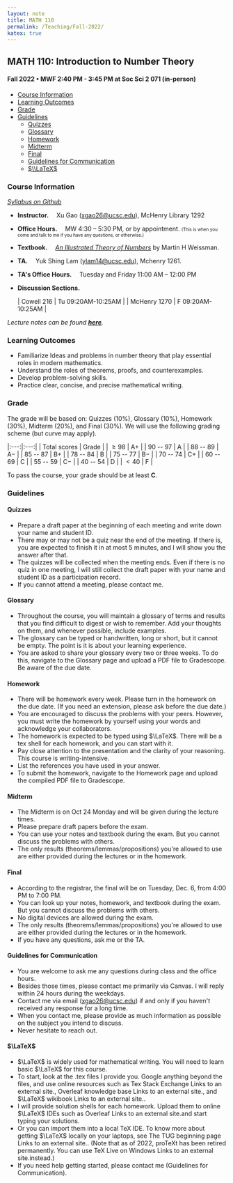 ```yaml
---
layout: note
title: MATH 110
permalink: /Teaching/Fall-2022/
katex: true
---
```


## MATH 110: Introduction to Number Theory<!-- omit from toc --> 

#### Fall 2022 • MWF 2:40 PM - 3:45 PM at Soc Sci 2 071 (in-person)<!-- omit from toc --> 


- [Course Information](#course-information)
- [Learning Outcomes](#learning-outcomes)
- [Grade](#grade)
- [Guidelines](#guidelines)
	- [Quizzes](#quizzes)
	- [Glossary](#glossary)
	- [Homework](#homework)
	- [Midterm](#midterm)
	- [Final](#final)
	- [Guidelines for Communication](#guidelines-for-communication)
	- [$\\LaTeX$](#latex)



### Course Information
[*Syllabus on Github*](https://github.com/GauSyu/MathTeachingMaterials/blob/main/Fall%202022%20MATH%20110%20UCSC/Syllabus.pdf)

  - **Instructor.**&emsp; Xu Gao (<xgao26@ucsc.edu>), McHenry Library 1292

  - **Office Hours.**&emsp; MW 4:30 – 5:30 PM, or by appointment. <font size="1">(This is when you come and talk to me if you have any questions, or otherwise.)</font> 

  - **Textbook.**&emsp; [*An Illustrated Theory of Numbers*](http://illustratedtheoryofnumbers.com/) by Martin H Weissman.

  - **TA.**&emsp; Yuk Shing Lam (<ylam14@ucsc.edu>), Mchenry 1261. 

  - **TA's Office Hours.**&emsp; Tuesday and Friday 11:00 AM – 12:00 PM

  - **Discussion Sections.**

    | Cowell 216 | Tu 09:20AM-10:25AM |
    | McHenry 1270 | F 09:20AM-10:25AM |


*Lecture notes can be found [**here**](https://github.com/GauSyu/MathTeachingMaterials/tree/main/Fall%202022%20MATH%20110%20UCSC/Lecture%20Notes).*

### Learning Outcomes
  - Familiarize Ideas and problems in number theory that play essential roles in modern mathematics.
  - Understand the roles of theorems, proofs, and counterexamples. 
  - Develop problem-solving skills.
  - Practice clear, concise, and precise mathematical writing.


### Grade
The grade will be based on: Quizzes (10%), Glossary
(10%), Homework (30%), Midterm (20%), and Final (30%). 
We will use the following grading scheme (but curve may apply).

|:---:|:---:|
| Total scores | Grade |
| $\geqslant 98$ | A$+$ |
| $90$ -- $97$ | A |
| $88$ -- $89$ | A$-$ |
| $85$ -- $87$ | B$+$ |
| $78$ -- $84$ | B |
| $75$ -- $77$ | B$-$ |
| $70$ -- $74$ | C$+$ |
| $60$ -- $69$ | C |
| $55$ -- $59$ | C$-$ |
| $40$ -- $54$ | D |
| $< 40$ | F |


To pass the course, your grade should be at least **C**.



### Guidelines
#### Quizzes
- Prepare a draft paper at the beginning of each meeting and write down your name and student ID.
- There may or may not be a quiz near the end of the meeting. If there is, you are expected to finish it in at most 5 minutes, and I will show you the answer after that.
- The quizzes will be collected when the meeting ends. Even if there is no quiz in one meeting, I will still collect the draft paper with your name and student ID as a participation record. 
- If you cannot attend a meeting, please contact me. 

#### Glossary
- Throughout the course, you will maintain a glossary of terms and results that you find difficult to digest or wish to remember. Add your thoughts on them, and whenever possible, include examples.
- The glossary can be typed or handwritten, long or short, but it cannot be empty. The point is it is about your learning experience. 
- You are asked to share your glossary every two or three weeks. To do this, navigate to the Glossary page and upload a PDF file to Gradescope. Be aware of the due date.

#### Homework
- There will be homework every week. Please turn in the homework on the due date. (If you need an extension, please ask before the due date.)
- You are encouraged to discuss the problems with your peers. However, you must write the homework by yourself using your words and acknowledge your collaborators.
- The homework is expected to be typed using $\LaTeX$. There will be a tex shell for each homework, and you can start with it.
- Pay close attention to the presentation and the clarity of your reasoning. This course is writing-intensive.
- List the references you have used in your answer.
- To submit the homework, navigate to the Homework page and upload the compiled PDF file to Gradescope.

#### Midterm
- The Midterm is on Oct 24 Monday and will be given during the lecture times. 
- Please prepare draft papers before the exam.
- You can use your notes and textbook during the exam. But you cannot discuss the problems with others.
- The only results (theorems/lemmas/propositions) you're allowed to use are either provided during the lectures or in the homework.


#### Final
- According to the registrar, the final will be on Tuesday, Dec. 6, from 4:00 PM to 7:00 PM.
- You can look up your notes, homework, and textbook during the exam. But you cannot discuss the problems with others.
- No digital devices are allowed during the exam.
- The only results (theorems/lemmas/propositions) you're allowed to use are either provided during the lectures or in the homework.
- If you have any questions, ask me or the TA.

#### Guidelines for Communication
- You are welcome to ask me any questions during class and the office hours.
- Besides those times, please contact me primarily via Canvas. I will reply within 24 hours during the weekdays.
- Contact me via email (xgao26@ucsc.edu) if and only if you haven't received any response for a long time.
- When you contact me, please provide as much information as possible on the subject you intend to discuss.
- Never hesitate to reach out.

#### $\LaTeX$
- $\LaTeX$ is widely used for mathematical writing.
You will need to learn basic $\LaTeX$ for this course.
- To start, look at the .tex files I provide you. 
Google anything beyond the files, and use online resources such as Tex Stack Exchange Links to an external site., Overleaf knowledge base Links to an external site., and $\LaTeX$ wikibook Links to an external site.. 
- I will provide solution shells for each homework. Upload them to online $\LaTeX$ IDEs such as Overleaf Links to an external site.and start typing your solutions.
- Or you can import them into a local TeX IDE. To know more about getting $\LaTeX$ locally on your laptops, see The TUG beginning page Links to an external site.. (Note that as of 2022, proTeXt has been retired permanently. You can use TeX Live on Windows Links to an external site.instead.)
- If you need help getting started, please contact me (Guidelines for Communication).